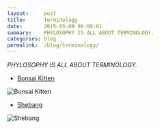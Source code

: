 ```yaml
---
layout:     post
title:      Terminology
date:       2015-05-09 00:00:01
summary:    PHYLOSOPHY IS ALL ABOUT TERMINOLOGY.
categories: blog
permalink:  /blog/terminology/
---
```


*PHYLOSOPHY IS ALL ABOUT TERMINOLOGY.*

* [Bonsai Kitten](http://en.wikipedia.org/wiki/Bonsai_Kitten)

![Bonsai Kitten](http://bonsaikitten.com/squishGray.jpg)

* [Shebang](http://en.wikipedia.org/wiki/Shebang_(Unix))

![Shebang](http://upload.wikimedia.org/wikipedia/commons/thumb/1/13/Poundexclam.svg/480px-Poundexclam.svg.png)